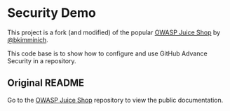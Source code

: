 # Security Demo

This project is a fork (and modified) of the popular [OWASP Juice Shop](https://github.com/bkimminich/juice-shop) by [@bkimminich](https://github.com/bkimminich).

This code base is to show how to configure and use GitHub Advance Security in a repository.

## Original README

Go to the [OWASP Juice Shop](https://github.com/bkimminich/juice-shop) repository to view the public documentation.
